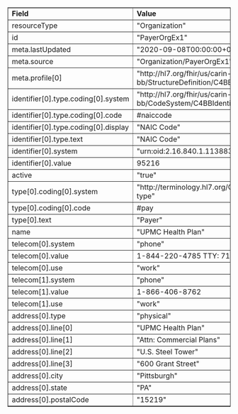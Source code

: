 <table border="1"><tr><td><b>Field</b></td><td><b>Value</b></td></tr>
<tr><td>resourceType</td><td>
"Organization"
</td></tr>
<tr><td>id</td><td>
"PayerOrgEx1"
</td></tr>
<tr><td>meta.lastUpdated</td><td>
"2020-09-08T00:00:00+00:00"
</td></tr>
<tr><td>meta.source</td><td>
"Organization/PayerOrgEx1"
</td></tr>
<tr><td>meta.profile[0]</td><td>"http://hl7.org/fhir/us/carin-bb/StructureDefinition/C4BB-Organization"</td></tr>
<tr><td>identifier[0].type.coding[0].system</td><td>
"http://hl7.org/fhir/us/carin-bb/CodeSystem/C4BBIdentifierType"
</td></tr>
<tr><td>identifier[0].type.coding[0].code</td><td>
#naiccode
</td></tr>
<tr><td>identifier[0].type.coding[0].display</td><td>
"NAIC Code"
</td></tr>
<tr><td>identifier[0].type.text</td><td>
"NAIC Code"
</td></tr>
<tr><td>identifier[0].system</td><td>
"urn:oid:2.16.840.1.113883.6.300"
</td></tr>
<tr><td>identifier[0].value</td><td>
95216
</td></tr>
<tr><td>active</td><td>
"true"
</td></tr>
<tr><td>type[0].coding[0].system</td><td>
"http://terminology.hl7.org/CodeSystem/organization-type"
</td></tr>
<tr><td>type[0].coding[0].code</td><td>
#pay
</td></tr>
<tr><td>type[0].text</td><td>
"Payer"
</td></tr>
<tr><td>name</td><td>
"UPMC Health Plan"
</td></tr>
<tr><td>telecom[0].system</td><td>
"phone"
</td></tr>
<tr><td>telecom[0].value</td><td>
1-844-220-4785 TTY: 711
</td></tr>
<tr><td>telecom[0].use</td><td>
"work"
</td></tr>
<tr><td>telecom[1].system</td><td>
"phone"
</td></tr>
<tr><td>telecom[1].value</td><td>
1-866-406-8762
</td></tr>
<tr><td>telecom[1].use</td><td>
"work"
</td></tr>
<tr><td>address[0].type</td><td>
"physical"
</td></tr>
<tr><td>address[0].line[0]</td><td>"UPMC Health Plan"</td></tr>
<tr><td>address[0].line[1]</td><td>"Attn: Commercial Plans"</td></tr>
<tr><td>address[0].line[2]</td><td>"U.S. Steel Tower"</td></tr>
<tr><td>address[0].line[3]</td><td>"600 Grant Street"</td></tr>
<tr><td>address[0].city</td><td>
"Pittsburgh"
</td></tr>
<tr><td>address[0].state</td><td>
"PA"
</td></tr>
<tr><td>address[0].postalCode</td><td>
"15219"
</td></tr>
</table>
